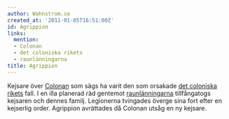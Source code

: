 ```yaml
---
author: Wahnstrom.se
created_at: '2011-01-05T16:51:00Z'
id: Agrippion
links:
  mention:
  - Colonan
  - det coloniska rikets
  - raunlänningarna
title: Agrippion
---
```


Kejsare över [Colonan] som sägs ha varit den som orsakade [det coloniska rikets] fall. I en illa
planerad räd gentemot [raunlänningarna] tillfångatogs kejsaren och dennes familj. Legionerna
tvingades överge sina fort efter en kejserlig order. Agrippion avrättades då Colonan utsåg en ny
kejsare.

  [Colonan]: Colonan
  [det coloniska rikets]: det_coloniska_rikets
  [raunlänningarna]: raunlänningarna